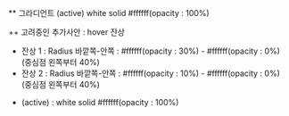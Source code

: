 <!-- 계산기
- width : 432px
- height : 768px
** 그라디언트 Linear 위-아래 : #6667ab - #1f0937 (opacity : 둘다 100%) (중심점 75%)

버튼들 감싸는 wrapbox
- width : 320px
- height : 370px

계산기 버튼
- 기본 그라데이션 원들 : width, height: 60px
** 그라디언트 (기본) Radius 바깥쪽-안쪽 : #6667ab(opacity : 0%) - #6667ab(opacity : 100%) (중심점 왼쪽부터 60%)
** 그라디언트 (hover) Radius 바깥쪽-안쪽 : #ffffff(opacity : 70%) - #ffffff(opacity : 0%) (중심점 왼쪽부터 40%) -->
** 그라디언트 (active) white solid #ffffff(opacity : 100%)

  ++ 고려중인 추가사안 : hover 잔상
  - 잔상 1 : Radius 바깥쪽-안쪽 : #ffffff(opacity : 30%) - #ffffff(opacity : 0%) (중심점 왼쪽부터 40%)
  - 잔상 2 : Radius 바깥쪽-안쪽 : #ffffff(opacity : 10%) - #ffffff(opacity : 0%) (중심점 왼쪽부터 40%)

<!-- - 숫자 0 버튼 : width : 100px / height : 45px <<더 나은 방향 있으면 수정하기>> -->
<!-- - (기본 / hover) : border : 3px solid #ffffff -->
- (active) : white solid #ffffff(opacity : 100%)

<!-- 글자 사이즈
- 전체식 : 21pt
- 결과값 : 36pt -->
<!-- - 버튼 내부 숫자 폰트 사이즈 : 24pt -->
<!-- - 버튼 가운데에 폰트 정렬

background(시안1) : 그라디언트 Linear 위-중간-아래 
#6667ab - (슬라이더 40%) - #1f0937 - (슬라이더 80%) - #635474

background(아마도 이걸로 결정)
#6667ab - #1f0937 (opacity 100%) -->